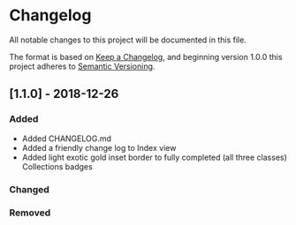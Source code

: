 # Changelog
All notable changes to this project will be documented in this file.

The format is based on [Keep a Changelog](https://keepachangelog.com/en/1.0.0/),
and beginning version 1.0.0 this project adheres to [Semantic Versioning](https://semver.org/spec/v2.0.0.html).

## [1.1.0] - 2018-12-26
### Added
- Added CHANGELOG.md
- Added a friendly change log to Index view
- Added light exotic gold inset border to fully completed (all three classes) Collections badges

### Changed


### Removed
